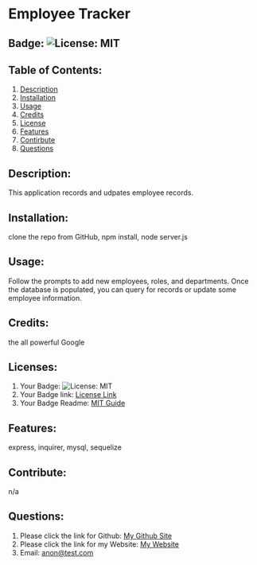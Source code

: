 # Employee Tracker
## Badge: ![License: MIT](https://img.shields.io/badge/License-MIT-yellow.svg)
## Table of Contents:
  1. [Description](#description)
  2. [Installation](#installation)
  3. [Usage](#usage)
  4. [Credits](#credits)
  5. [License](#license)
  6. [Features](#features)
  7. [Contirbute](#contribute)
  8. [Questions](#questions)
## Description:
This application records and udpates employee records.
## Installation:
clone the repo from GitHub, npm install, node server.js
## Usage:
Follow the prompts to add new employees, roles, and departments. Once the database is populated, you can query for records or update some employee information.
## Credits:
the all powerful Google
## Licenses:
1. Your Badge: ![License: MIT](https://img.shields.io/badge/License-MIT-yellow.svg)
2. Your Badge link: <a href = "https://opensource.org/licenses/MIT">License Link</a>
3. Your Badge Readme: <a href = "https://gist.github.com/ckib16/8732561535ed766cd6b8">MIT Guide</a>
## Features:
express, inquirer, mysql, sequelize
## Contribute:
n/a
## Questions:
1. Please click the link for Github: <a href = "https://github.com/undefined">My Github Site</a>
2. Please click the link for my Website: <a href = "n/a">My Website</a>
3. Email: anon@test.com 
